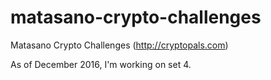 # matasano-crypto-challenges
Matasano Crypto Challenges (http://cryptopals.com)

As of December 2016, I'm working on set 4.
